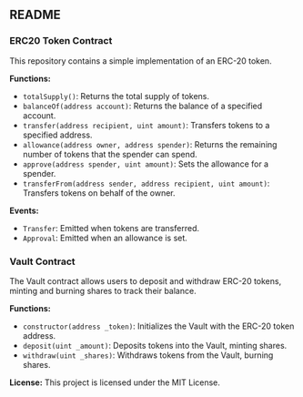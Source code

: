 ## README

### ERC20 Token Contract

This repository contains a simple implementation of an ERC-20 token.

**Functions:**
- `totalSupply()`: Returns the total supply of tokens.
- `balanceOf(address account)`: Returns the balance of a specified account.
- `transfer(address recipient, uint amount)`: Transfers tokens to a specified address.
- `allowance(address owner, address spender)`: Returns the remaining number of tokens that the spender can spend.
- `approve(address spender, uint amount)`: Sets the allowance for a spender.
- `transferFrom(address sender, address recipient, uint amount)`: Transfers tokens on behalf of the owner.

**Events:**
- `Transfer`: Emitted when tokens are transferred.
- `Approval`: Emitted when an allowance is set.

### Vault Contract

The Vault contract allows users to deposit and withdraw ERC-20 tokens, minting and burning shares to track their balance.

**Functions:**
- `constructor(address _token)`: Initializes the Vault with the ERC-20 token address.
- `deposit(uint _amount)`: Deposits tokens into the Vault, minting shares.
- `withdraw(uint _shares)`: Withdraws tokens from the Vault, burning shares.

**License:**
This project is licensed under the MIT License.

